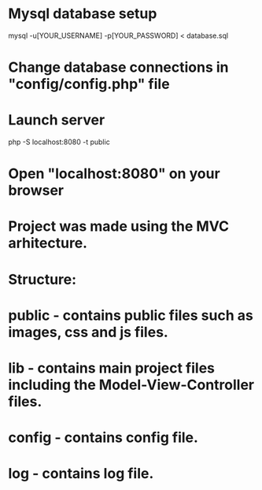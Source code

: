 # Mysql database setup
mysql -u[YOUR_USERNAME] -p[YOUR_PASSWORD] < database.sql

# Change database connections in "config/config.php" file

# Launch server
php -S localhost:8080 -t public

# Open "localhost:8080" on your browser

# Project was made using the MVC arhitecture. 
# Structure:
# public - contains public files such as images, css and js files.
# lib - contains main project files including the Model-View-Controller files.
# config - contains config file.
# log - contains log file.